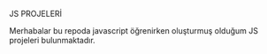 JS PROJELERİ

Merhabalar bu repoda javascript öğrenirken oluşturmuş olduğum JS projeleri bulunmaktadır.
